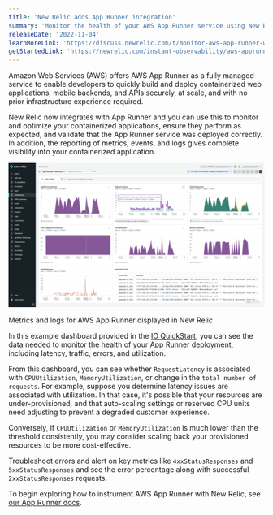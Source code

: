 ```yaml
---
title: 'New Relic adds App Runner integration' 
summary: 'Monitor the health of your AWS App Runner service using New Relic to collect logs and metrics.' 
releaseDate: '2022-11-04' 
learnMoreLink: 'https://discuss.newrelic.com/t/monitor-aws-app-runner-with-new-relic/190715' 
getStartedLink: 'https://newrelic.com/instant-observability/aws-apprunner'
---
```


Amazon Web Services (AWS) offers AWS App Runner as a fully managed service to enable developers to quickly build and deploy containerized web applications, mobile backends, and APIs securely, at scale, and with no prior infrastructure experience required. 

New Relic now integrates with App Runner and you can use this to monitor and optimize your containerized applications, ensure they perform as expected, and validate that the App Runner service was deployed correctly. In addition, the reporting of metrics, events, and logs gives complete visibility into your containerized application.

![Metrics and logs for AWS App Runner displayed in New Relic](./images/AppRunnerDashboard.png "Metrics and logs for AWS App Runner displayed in New Relic")
<figcaption>Metrics and logs for AWS App Runner displayed in New Relic</figcaption>

In this example dashboard provided in the [IO QuickStart](https://newrelic.com/instant-observability/aws-apprunner), you can see the data needed to monitor the health of your App Runner deployment, including latency, traffic, errors, and utilization.

From this dashboard, you can see whether `RequestLatency` is associated with `CPUUtilization`, `MemoryUtilization`, or change in the `total number of requests`. For example, suppose you determine latency issues are associated with utilization. In that case, it's possible that your resources are under-provisioned, and that auto-scaling settings or reserved CPU units need adjusting to prevent a degraded customer experience.

Conversely, if `CPUUtilization` or `MemoryUtilization` is much lower than the threshold consistently, you may consider scaling back your provisioned resources to be more cost-effective.

Troubleshoot errors and alert on key metrics like `4xxStatusResponses` and `5xxStatusResponses` and see the error percentage along with successful `2xxStatusResponses` requests.

To begin exploring how to instrument AWS App Runner with New Relic, see [our App Runner docs](https://docs.newrelic.com/docs/infrastructure/amazon-integrations/aws-integrations-list/aws-apprunner).
